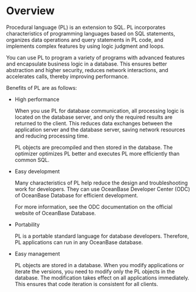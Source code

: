 # Overview

Procedural language (PL) is an extension to SQL. PL incorporates characteristics of programming languages based on SQL statements, organizes data operations and query statements in PL code, and implements complex features by using logic judgment and loops.

You can use PL to program a variety of programs with advanced features and encapsulate business logic in a database. This ensures better abstraction and higher security, reduces network interactions, and accelerates calls, thereby improving performance.

Benefits of PL are as follows:

* High performance

   When you use PL for database communication, all processing logic is located on the database server, and only the required results are returned to the client.  This reduces data exchanges between the application server and the database server, saving network resources and reducing processing time.

   PL objects are precompiled and then stored in the database. The optimizer optimizes PL better and executes PL more efficiently than common SQL.


* Easy development

   Many characteristics of PL help reduce the design and troubleshooting work for developers. They can use OceanBase Developer Center (ODC) of OceanBase Database for efficient development.

   For more information, see the ODC documentation on the official website of OceanBase Database.


* Portability

   PL is a portable standard language for database developers. Therefore, PL applications can run in any OceanBase database.



* Easy management

   PL objects are stored in a database. When you modify applications or iterate the versions, you need to modify only the PL objects in the database. The modification takes effect on all applications immediately. This ensures that code iteration is consistent for all clients.





